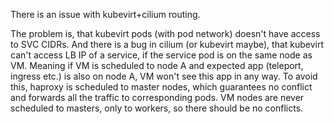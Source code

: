 There is an issue with kubevirt+cilium routing.

The problem is, that kubevirt pods (with pod network) doesn't have access to SVC CIDRs.
And there is a bug in cilium (or kubevirt maybe), that kubevirt can't access LB IP of a service,
if the service pod is on the same node as VM. Meaning if VM is scheduled to node A and expected app
(teleport, ingress etc.) is also on node A, VM won't see this app in any way.
To avoid this, haproxy is scheduled to master nodes, which guarantees no conflict and forwards all
the traffic to corresponding pods. VM nodes are never scheduled to masters, only to workers,
so there should be no conflicts.
